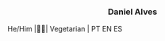  ### <center> Daniel Alves </center>
He/Him |🏳️‍🌈| Vegetarian | PT EN ES 

<!--
**coolalves/coolalves** is a ✨ _special_ ✨ repository because its `README.md` (this file) appears on your GitHub profile.

 
